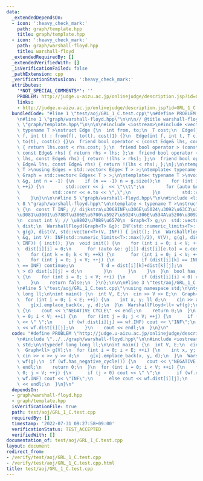 ```yaml
---
data:
  _extendedDependsOn:
  - icon: ':heavy_check_mark:'
    path: graph/template.hpp
    title: graph/template.hpp
  - icon: ':heavy_check_mark:'
    path: graph/warshall-floyd.hpp
    title: warshall-floyd
  _extendedRequiredBy: []
  _extendedVerifiedWith: []
  _isVerificationFailed: false
  _pathExtension: cpp
  _verificationStatusIcon: ':heavy_check_mark:'
  attributes:
    '*NOT_SPECIAL_COMMENTS*': ''
    PROBLEM: http://judge.u-aizu.ac.jp/onlinejudge/description.jsp?id=GRL_1_C
    links:
    - http://judge.u-aizu.ac.jp/onlinejudge/description.jsp?id=GRL_1_C
  bundledCode: "#line 1 \"test/aoj/GRL_1_C.test.cpp\"\n#define PROBLEM \"http://judge.u-aizu.ac.jp/onlinejudge/description.jsp?id=GRL_1_C\"\
    \n#line 1 \"graph/warshall-floyd.hpp\"\n\n\n// @title warshall-floyd\n#line 1\
    \ \"graph/template.hpp\"\n\n\n\n#include <iostream>\n#include <vector>\n\ntemplate<\
    \ typename T >\nstruct Edge {\n  int from, to;\n  T cost;\n  Edge() {}\n  Edge(int\
    \ f, int t) : from(f), to(t), cost(1) {}\n  Edge(int f, int t, T c) : from(f),\
    \ to(t), cost(c) {}\n  friend bool operator < (const Edge& lhs, const Edge& rhs)\
    \ { return lhs.cost < rhs.cost; };\n  friend bool operator > (const Edge& lhs,\
    \ const Edge& rhs) { return rhs < lhs; };\n  friend bool operator <= (const Edge&\
    \ lhs, const Edge& rhs) { return !(lhs > rhs); };\n  friend bool operator >= (const\
    \ Edge& lhs, const Edge& rhs) { return !(lhs < rhs); };\n};\n\ntemplate< typename\
    \ T >\nusing Edges = std::vector< Edge< T > >;\ntemplate< typename T >\nusing\
    \ Graph = std::vector< Edges< T > >;\n\ntemplate< typename T >\nvoid debug(Graph<T>\
    \ &g, int n = -1) {\n    if (n == -1) n = g.size();\n    for (int i = 0; i < n;\
    \ ++i) {\n        std::cerr << i  << \"\\t\";\n        for (auto &e: g[i]) {\n\
    \            std::cerr << e.to << \",\";\n        }\n        std::cerr << std::endl;\n\
    \    }\n}\n\n\n#line 5 \"graph/warshall-floyd.hpp\"\n\n#include <limits>\n#line\
    \ 8 \"graph/warshall-floyd.hpp\"\n\ntemplate < typename T >\nstruct WarshallFloyd\
    \ {\n  const T INF; // dijkstra\u3068INF\u306E\u5024\u3092\u63C3\u3048\u308B\u305F\
    \u3081\u3001\u578BT\u306E\u6700\u5927\u5024\u306E\u534A\u5206\u3092\u4F7F\u3046\
    \n  const int V; // \u9802\u70B9\u6570\n  Graph<T> g;\n  std::vector<std::vector<T>>\
    \ dist;\n  WarshallFloyd(Graph<T> &g): INF(std::numeric_limits<T>::max()/2), V(g.size()),\
    \ g(g), dist(V, std::vector<T>(V, INF)) { init(); }\n  WarshallFloyd(Graph<T>\
    \ &g, int V): INF(std::numeric_limits<T>::max()/2), V(V), g(g), dist(V, std::vector<T>(V,\
    \ INF)) { init(); }\n  void init() {\n    for (int i = 0; i < V; ++i) {\n    \
    \  dist[i][i] = 0;\n      for (auto &e: g[i]) dist[i][e.to] = e.cost;\n    }\n\
    \    for (int k = 0; k < V; ++k) {\n      for (int i = 0; i < V; ++i) {\n    \
    \    for (int j = 0; j < V; ++j) {\n          if (dist[i][k] == INF || dist[k][j]\
    \ == INF) continue;\n          T d = dist[i][k]+dist[k][j];\n          if (dist[i][j]\
    \ > d) dist[i][j] = d;\n        }\n      }\n    }\n  }\n  bool has_negative_cycle()\
    \ {\n    for (int i = 0; i < V; ++i) {\n      if (dist[i][i] < 0) return true;\n\
    \    }\n    return false;\n  }\n};\n\n\n#line 3 \"test/aoj/GRL_1_C.test.cpp\"\n\
    \n#line 5 \"test/aoj/GRL_1_C.test.cpp\"\nusing namespace std;\n\ntypedef long\
    \ long ll;\n\nint main() {\n  int V, E;\n  cin >> V >> E;\n  Graph<ll> g(V);\n\
    \  for (int i = 0; i < E; ++i) {\n    int x, y; ll d;\n    cin >> x >> y >> d;\n\
    \    g[x].emplace_back(x, y, d);\n  }\n  WarshallFloyd<ll> wf(g);\n  if (wf.has_negative_cycle())\
    \ {\n    cout << \"NEGATIVE CYCLE\" << endl;\n    return 0;\n  }\n  for (int i\
    \ = 0; i < V; ++i) {\n    for (int j = 0; j < V; ++j) {\n      if (j > 0) cout\
    \ << \" \";\n      if (wf.dist[i][j] == wf.INF) cout << \"INF\";\n      else cout\
    \ << wf.dist[i][j];\n    }\n    cout << endl;\n  }\n}\n"
  code: "#define PROBLEM \"http://judge.u-aizu.ac.jp/onlinejudge/description.jsp?id=GRL_1_C\"\
    \n#include \"../../graph/warshall-floyd.hpp\"\n\n#include <iostream>\nusing namespace\
    \ std;\n\ntypedef long long ll;\n\nint main() {\n  int V, E;\n  cin >> V >> E;\n\
    \  Graph<ll> g(V);\n  for (int i = 0; i < E; ++i) {\n    int x, y; ll d;\n   \
    \ cin >> x >> y >> d;\n    g[x].emplace_back(x, y, d);\n  }\n  WarshallFloyd<ll>\
    \ wf(g);\n  if (wf.has_negative_cycle()) {\n    cout << \"NEGATIVE CYCLE\" <<\
    \ endl;\n    return 0;\n  }\n  for (int i = 0; i < V; ++i) {\n    for (int j =\
    \ 0; j < V; ++j) {\n      if (j > 0) cout << \" \";\n      if (wf.dist[i][j] ==\
    \ wf.INF) cout << \"INF\";\n      else cout << wf.dist[i][j];\n    }\n    cout\
    \ << endl;\n  }\n}\n"
  dependsOn:
  - graph/warshall-floyd.hpp
  - graph/template.hpp
  isVerificationFile: true
  path: test/aoj/GRL_1_C.test.cpp
  requiredBy: []
  timestamp: '2022-07-31 09:27:58+09:00'
  verificationStatus: TEST_ACCEPTED
  verifiedWith: []
documentation_of: test/aoj/GRL_1_C.test.cpp
layout: document
redirect_from:
- /verify/test/aoj/GRL_1_C.test.cpp
- /verify/test/aoj/GRL_1_C.test.cpp.html
title: test/aoj/GRL_1_C.test.cpp
---
```

